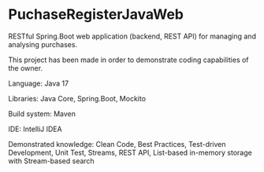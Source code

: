 # PuchaseRegisterJavaWeb
<p>RESTful Spring.Boot web application (backend, REST API) for managing and analysing purchases.</p>
<p>This project has been made in order to demonstrate coding capabilities of the owner.</p>
<p>Language: Java 17</p>
<p>Libraries: Java Core, Spring.Boot, Mockito</p>
<p>Build system: Maven</p>
<p>IDE: IntelliJ IDEA</p>
<p>Demonstrated knowledge: Clean Code, Best Practices, Test-driven Development, Unit Test, Streams, REST API, List-based in-memory storage with Stream-based search</p>

